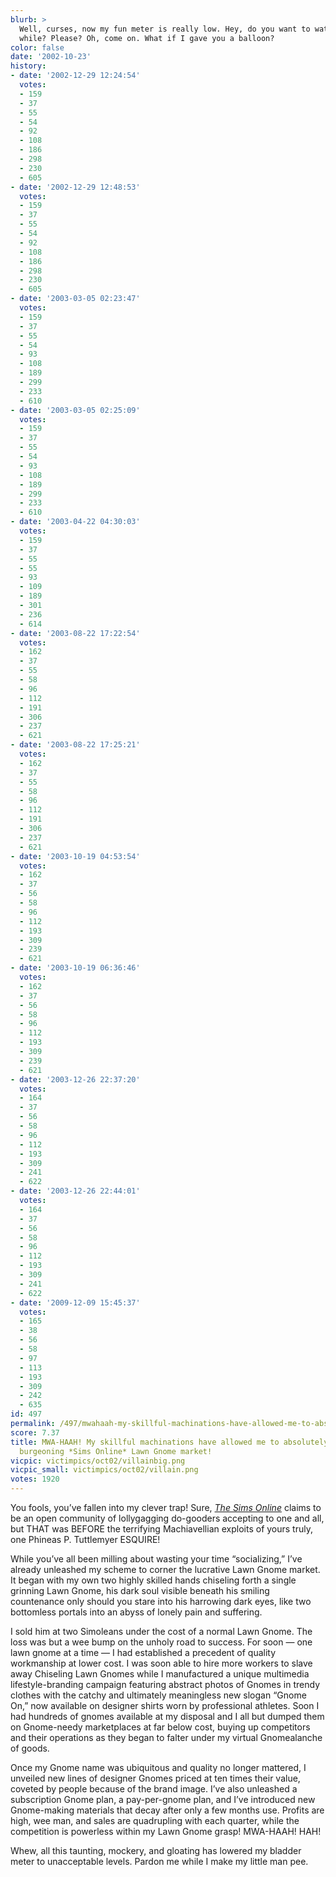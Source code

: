 ```yaml
---
blurb: >
  Well, curses, now my fun meter is really low. Hey, do you want to watch TV for a
  while? Please? Oh, come on. What if I gave you a balloon?
color: false
date: '2002-10-23'
history:
- date: '2002-12-29 12:24:54'
  votes:
  - 159
  - 37
  - 55
  - 54
  - 92
  - 108
  - 186
  - 298
  - 230
  - 605
- date: '2002-12-29 12:48:53'
  votes:
  - 159
  - 37
  - 55
  - 54
  - 92
  - 108
  - 186
  - 298
  - 230
  - 605
- date: '2003-03-05 02:23:47'
  votes:
  - 159
  - 37
  - 55
  - 54
  - 93
  - 108
  - 189
  - 299
  - 233
  - 610
- date: '2003-03-05 02:25:09'
  votes:
  - 159
  - 37
  - 55
  - 54
  - 93
  - 108
  - 189
  - 299
  - 233
  - 610
- date: '2003-04-22 04:30:03'
  votes:
  - 159
  - 37
  - 55
  - 55
  - 93
  - 109
  - 189
  - 301
  - 236
  - 614
- date: '2003-08-22 17:22:54'
  votes:
  - 162
  - 37
  - 55
  - 58
  - 96
  - 112
  - 191
  - 306
  - 237
  - 621
- date: '2003-08-22 17:25:21'
  votes:
  - 162
  - 37
  - 55
  - 58
  - 96
  - 112
  - 191
  - 306
  - 237
  - 621
- date: '2003-10-19 04:53:54'
  votes:
  - 162
  - 37
  - 56
  - 58
  - 96
  - 112
  - 193
  - 309
  - 239
  - 621
- date: '2003-10-19 06:36:46'
  votes:
  - 162
  - 37
  - 56
  - 58
  - 96
  - 112
  - 193
  - 309
  - 239
  - 621
- date: '2003-12-26 22:37:20'
  votes:
  - 164
  - 37
  - 56
  - 58
  - 96
  - 112
  - 193
  - 309
  - 241
  - 622
- date: '2003-12-26 22:44:01'
  votes:
  - 164
  - 37
  - 56
  - 58
  - 96
  - 112
  - 193
  - 309
  - 241
  - 622
- date: '2009-12-09 15:45:37'
  votes:
  - 165
  - 38
  - 56
  - 58
  - 97
  - 113
  - 193
  - 309
  - 242
  - 635
id: 497
permalink: /497/mwahaah-my-skillful-machinations-have-allowed-me-to-absolutely-corner-the-burgeoning-sims-online-lawn-gnome-market/
score: 7.37
title: MWA-HAAH! My skillful machinations have allowed me to absolutely corner the
  burgeoning *Sims Online* Lawn Gnome market!
vicpic: victimpics/oct02/villainbig.png
vicpic_small: victimpics/oct02/villain.png
votes: 1920
---
```


You fools, you’ve fallen into my clever trap! Sure, [*The Sims
Online*](https://web.archive.org/web/20021023000000/http://www.fileplanet.com/promotions/tso/)
claims to be an open community of lollygagging do-gooders accepting to
one and all, but THAT was BEFORE the terrifying Machiavellian exploits
of yours truly, one Phineas P. Tuttlemyer ESQUIRE!

While you’ve all been milling about wasting your time “socializing,”
I’ve already unleashed my scheme to corner the lucrative Lawn Gnome
market. It began with my own two highly skilled hands chiseling forth a
single grinning Lawn Gnome, his dark soul visible beneath his smiling
countenance only should you stare into his harrowing dark eyes, like two
bottomless portals into an abyss of lonely pain and suffering.

I sold him at two Simoleans under the cost of a normal Lawn Gnome. The
loss was but a wee bump on the unholy road to success. For soon — one
lawn gnome at a time — I had established a precedent of quality
workmanship at lower cost. I was soon able to hire more workers to slave
away Chiseling Lawn Gnomes while I manufactured a unique multimedia
lifestyle-branding campaign featuring abstract photos of Gnomes in
trendy clothes with the catchy and ultimately meaningless new slogan
“Gnome On,” now available on designer shirts worn by professional
athletes. Soon I had hundreds of gnomes available at my disposal and I
all but dumped them on Gnome-needy marketplaces at far below cost,
buying up competitors and their operations as they began to falter under
my virtual Gnomealanche of goods.

Once my Gnome name was ubiquitous and quality no longer mattered, I
unveiled new lines of designer Gnomes priced at ten times their value,
coveted by people because of the brand image. I’ve also unleashed a
subscription Gnome plan, a pay-per-gnome plan, and I’ve introduced new
Gnome-making materials that decay after only a few months use. Profits
are high, wee man, and sales are quadrupling with each quarter, while
the competition is powerless within my Lawn Gnome grasp! MWA-HAAH! HAH!

Whew, all this taunting, mockery, and gloating has lowered my bladder
meter to unacceptable levels. Pardon me while I make my little man pee.